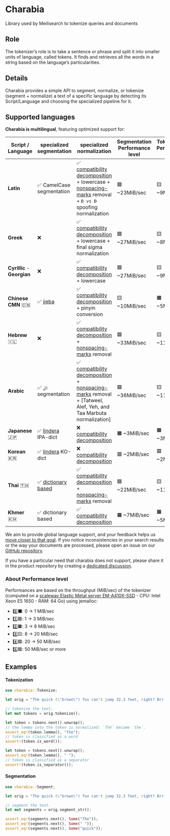 # Charabia
Library used by Meilisearch to tokenize queries and documents

## Role

The tokenizer’s role is to take a sentence or phrase and split it into smaller units of language, called tokens. It finds and retrieves all the words in a string based on the language’s particularities.

## Details

Charabia provides a simple API to segment, normalize, or tokenize (segment + normalize) a text of a specific language by detecting its Script/Language and choosing the specialized pipeline for it.

## Supported languages

**Charabia is multilingual**, featuring optimized support for:


|  Script / Language  |                           specialized segmentation                            | specialized normalization | Segmentation Performance level | Tokenization Performance level |
|---------------------|-------------------------------------------------------------------------------|---------------------------|-------------------|---|
| **Latin** | ✅ CamelCase segmentation | ✅ [compatibility decomposition](https://unicode.org/reports/tr15/) + lowercase + [nonspacing-marks](https://www.compart.com/en/unicode/category/Mn) removal + `Ð vs Đ` spoofing normalization         | 🟩 ~23MiB/sec    | 🟨 ~9MiB/sec    |
| **Greek** | ❌ | ✅ [compatibility decomposition](https://unicode.org/reports/tr15/) + lowercase + final sigma normalization         | 🟩 ~27MiB/sec    | 🟨 ~8MiB/sec    |
| **Cyrillic** - **Georgian** | ❌ | ✅ [compatibility decomposition](https://unicode.org/reports/tr15/) + lowercase          | 🟩 ~27MiB/sec    | 🟨 ~9MiB/sec    |
| **Chinese** **CMN** 🇨🇳 | ✅ [jieba](https://github.com/messense/jieba-rs) | ✅ [compatibility decomposition](https://unicode.org/reports/tr15/) + pinyin conversion | 🟨 ~10MiB/sec    | 🟧 ~5MiB/sec    |
| **Hebrew** 🇮🇱 | ❌ | ✅ [compatibility decomposition](https://unicode.org/reports/tr15/) + [nonspacing-marks](https://www.compart.com/en/unicode/category/Mn) removal  | 🟩 ~33MiB/sec    | 🟨 ~11MiB/sec    |
| **Arabic**  | ✅ `ال` segmentation | ✅ [compatibility decomposition](https://unicode.org/reports/tr15/) + [nonspacing-marks](https://www.compart.com/en/unicode/category/Mn) removal + [Tatweel, Alef, Yeh, and Taa Marbuta normalization]  | 🟩 ~36MiB/sec    | 🟨 ~11MiB/sec    |
| **Japanese** 🇯🇵 | ✅ [lindera](https://github.com/lindera-morphology/lindera) IPA-dict | ❌ [compatibility decomposition](https://unicode.org/reports/tr15/) | 🟧 ~3MiB/sec    | 🟧 ~3MiB/sec    |
| **Korean** 🇰🇷 | ✅ [lindera](https://github.com/lindera-morphology/lindera) KO-dict | ❌ [compatibility decomposition](https://unicode.org/reports/tr15/) | 🟥 ~2MiB/sec    | 🟥 ~2MiB/sec    |
| **Thai** 🇹🇭 | ✅ [dictionary based](https://github.com/PyThaiNLP/nlpo3) | ✅ [compatibility decomposition](https://unicode.org/reports/tr15/) + [nonspacing-marks](https://www.compart.com/en/unicode/category/Mn) removal | 🟩 ~22MiB/sec    | 🟨 ~11MiB/sec    |
| **Khmer** 🇰🇭 | ✅ dictionary based | ✅ [compatibility decomposition](https://unicode.org/reports/tr15/) | 🟧 ~7MiB/sec    | 🟧 ~5MiB/sec    |

We aim to provide global language support, and your feedback helps us [move closer to that goal](https://docs.meilisearch.com/learn/advanced/language.html#improving-our-language-support). If you notice inconsistencies in your search results or the way your documents are processed, please open an issue on our [GitHub repository](https://github.com/meilisearch/charabia/issues/new/choose).

If you have a particular need that charabia does not support, please share it in the product repository by creating a [dedicated discussion](https://github.com/meilisearch/product/discussions?discussions_q=label%3Aproduct%3Acore%3Atokenizer).

### About Performance level

Performances are based on the throughput (MiB/sec) of the tokenizer (computed on a [scaleway Elastic Metal server EM-A410X-SSD](https://www.scaleway.com/en/pricing/) - CPU: Intel Xeon E5 1650 - RAM: 64 Go) using jemalloc:
- 0️⃣⬛️:  0  ->  1  MiB/sec
- 1️⃣🟥:  1  ->  3  MiB/sec
- 2️⃣🟧:  3  ->  8  MiB/sec
- 3️⃣🟨:  8  -> 20  MiB/sec
- 4️⃣🟩: 20  -> 50  MiB/sec
- 5️⃣🟪: 50 MiB/sec or more

## Examples

#### Tokenization

```rust
use charabia::Tokenize;

let orig = "Thé quick (\"brown\") fox can't jump 32.3 feet, right? Brr, it's 29.3°F!";

// tokenize the text.
let mut tokens = orig.tokenize();

let token = tokens.next().unwrap();
// the lemma into the token is normalized: `Thé` became `the`.
assert_eq!(token.lemma(), "the");
// token is classified as a word
assert!(token.is_word());

let token = tokens.next().unwrap();
assert_eq!(token.lemma(), " ");
// token is classified as a separator
assert!(token.is_separator());
```

#### Segmentation

```rust
use charabia::Segment;

let orig = "The quick (\"brown\") fox can't jump 32.3 feet, right? Brr, it's 29.3°F!";

// segment the text.
let mut segments = orig.segment_str();

assert_eq!(segments.next(), Some("The"));
assert_eq!(segments.next(), Some(" "));
assert_eq!(segments.next(), Some("quick"));
```
